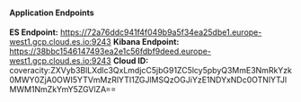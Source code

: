 
#### Application Endpoints

**ES Endpoint:** https://72a76ddc941f4f049b9a5f34ea25dbe1.europe-west1.gcp.cloud.es.io:9243
**Kibana Endpoint:** https://38bbc1546147493ea2e1c56fdbf9deed.europe-west1.gcp.cloud.es.io:9243
**Cloud ID:**  coveracity:ZXVyb3BlLXdlc3QxLmdjcC5jbG91ZC5lcy5pbyQ3MmE3NmRkYzk0MWY0ZjA0OWI5YTVmMzRlYTI1ZGJlMSQzOGJiYzE1NDYxNDc0OTNlYTJlMWM1NmZkYmY5ZGVlZA==
